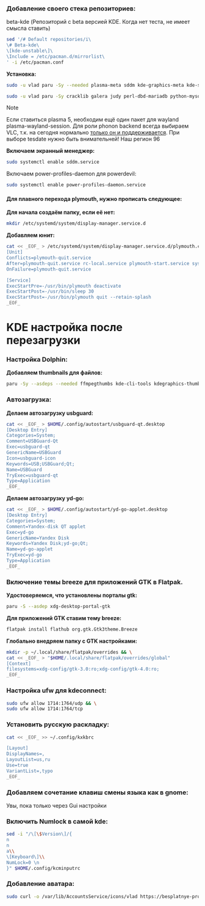 ### Добавление своего стека репозиториев:

beta-kde (Репозиторий с beta версией KDE. Когда нет теста, не имеет смысла ставить)
```bash
sed '/# Default repositories/i\
\# Beta-kde\
\[kde-unstable\]\
\Include = /etc/pacman.d/mirrorlist\
' -i /etc/pacman.conf
```

**Установка:**
```bash
sudo -u vlad paru -Sy --needed plasma-meta sddm kde-graphics-meta kde-system-meta kde-utilities-meta kde-multimedia-meta kde-network-meta ufw qt6-virtualkeyboard power-profiles-daemon kmail kio5-extras kdoctools5 flatpak-kcm plymouth-kcm
```

```bash
sudo -u vlad paru -Sy cracklib galera judy perl-dbd-mariadb python-mysqlclient python-libevdev python-pyudev gtk3 sshfs kplotting python-gobject kdepim-addons kleopatra kdepim-addons languagetool python-lsp-server unrar p7zip lzop lrzip arj dosfstools exfat-utils fatresize nilfs-utils aspell hspell speech-dispatcher gst-libav kimageformats cryfs s-nail catdoc libappimage quota-tools  xdg-desktop-portal-gtk kdepim-addons kde-cdemu-manager
```
>[!Note]
>Если ставиться plasma 5, необходим ещё один пакет для wayland plasma-wayland-session.
>Для роли phonon backend всегда выбираем VLC, т.к. на сегодня нормально [только он и поддерживается](https://community.kde.org/Distributions/Packaging_Recommendations#Non-Plasma_packages).
>При выборе tesdate нужно быть внимательней! Наш регион 96

**Включаем экранный менеджер:**
```bash
sudo systemctl enable sddm.service
```
Включаем power-profiles-daemon для powerdevil:
```bash
sudo systemctl enable power-profiles-daemon.service
```
#### Для плавного перехода plymouth, нужно прописать следующее:
**Для начала создаём папку, если её нет:**
```bash
mkdir /etc/systemd/system/display-manager.service.d
```
**Добавляем юнит:**
```bash
cat << _EOF_ > /etc/systemd/system/display-manager.service.d/plymouth.conf
[Unit]
Conflicts=plymouth-quit.service
After=plymouth-quit.service rc-local.service plymouth-start.service systemd-user-sessions.service
OnFailure=plymouth-quit.service

[Service]
ExecStartPre=-/usr/bin/plymouth deactivate
ExecStartPost=-/usr/bin/sleep 30
ExecStartPost=-/usr/bin/plymouth quit --retain-splash
_EOF_
```



# KDE настройка после перезагрузки
### Настройка Dolphin:
**Добавляем thumbnails для файлов:**
```bash
paru -Sy --asdeps --needed ffmpegthumbs kde-cli-tools kdegraphics-thumbnailers kio-admin purpose libheif qt6-imageformats resvg kdesdk-thumbnailers raw-thumbnailer taglib kde-thumbnailer-apk

```

### Автозагрузка:
**Делаем автозагрузку usbguard:**
```bash
cat << _EOF_ > $HOME/.config/autostart/usbguard-qt.desktop
[Desktop Entry]                                      
Categories=System;                                   
Comment=USBGuard-Qt                                  
Exec=usbguard-qt                                     
GenericName=USBGuard                                 
Icon=usbguard-icon                                   
Keywords=USB;USBGuard;Qt;                            
Name=USBGuard                                        
TryExec=usbguard-qt                                  
Type=Application
_EOF_
```

**Делаем автозагрузку yd-go:**
```bash
cat << _EOF_ > $HOME/.config/autostart/yd-go-applet.desktop
[Desktop Entry]
Categories=System;
Comment=Yandex-disk QT applet
Exec=yd-go
GenericName=Yandex Disk
Keywords=Yandex Disk;yd-go;Qt; 
Name=yd-go-applet
TryExec=yd-go
Type=Application
_EOF_
```

### Включение темы breeze для приложений GTK в Flatpak.

**Удостоверяемся, что установлены порталы gtk:**
```bash
paru -S --asdep xdg-desktop-portal-gtk
```
**Для приложений GTK ставим тему breeze:**
```bash
flatpak install flathub org.gtk.Gtk3theme.Breeze
```
**Глобально внедряем папку с GTK настройками:**
```bash
mkdir -p ~/.local/share/flatpak/overrides && \
cat << _EOF_ > "$HOME/.local/share/flatpak/overrides/global"
[Context]
filesystems=xdg-config/gtk-3.0:ro;xdg-config/gtk-4.0:ro;
_EOF_
```
### Настройка ufw для kdeconnect:
```bash
sudo ufw allow 1714:1764/udp && \
sudo ufw allow 1714:1764/tcp
```

### Установить русскую раскладку:
```bash
cat << _EOF_ >> ~/.config/kxkbrc

[Layout]
DisplayNames=,
LayoutList=us,ru
Use=true
VariantList=,typo
_EOF_
```

### Добавляем сочетание клавиш смены языка как в gnome:
Увы, пока только через Gui настройки

### Включить Numlock в самой kde:
```bash
sed -i "/\[\$Version\]/{ 
n
n
a\\
\[Keyboard\]\\
NumLock=0 \n
}" $HOME/.config/kcminputrc
```

### Добавление аватара:
```bash
sudo curl -o /var/lib/AccountsService/icons/vlad https://besplatnye-programmy.com/uploads/posts/2021-04/1617720980_arch-linux.png
```
